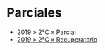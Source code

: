 # Parciales

- [2019 » 2°C » Parcial](2019s2-Parcial.md)
- [2019 » 2°C » Recuperatorio](2019s2-Recuperatorio.md)
